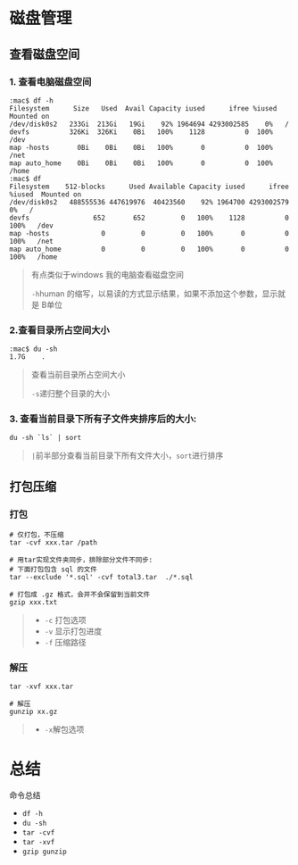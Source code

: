 # 磁盘管理

## 查看磁盘空间

### 1. 查看电脑磁盘空间

```shell
:mac$ df -h
Filesystem      Size   Used  Avail Capacity iused      ifree %iused  Mounted on
/dev/disk0s2   233Gi  213Gi   19Gi    92% 1964694 4293002585    0%   /
devfs          326Ki  326Ki    0Bi   100%    1128          0  100%   /dev
map -hosts       0Bi    0Bi    0Bi   100%       0          0  100%   /net
map auto_home    0Bi    0Bi    0Bi   100%       0          0  100%   /home
:mac$ df
Filesystem    512-blocks      Used Available Capacity iused      ifree %iused  Mounted on
/dev/disk0s2   488555536 447619976  40423560    92% 1964700 4293002579    0%   /
devfs                652       652         0   100%    1128          0  100%   /dev
map -hosts             0         0         0   100%       0          0  100%   /net
map auto_home          0         0         0   100%       0          0  100%   /home
```

> 有点类似于windows 我的电脑查看磁盘空间
>
> `-h`human 的缩写，以易读的方式显示结果，如果不添加这个参数，显示就是 B单位

### 2.查看目录所占空间大小

```shell
:mac$ du -sh
1.7G	.
```

> 查看当前目录所占空间大小
>
> `-s`递归整个目录的大小

### 3. 查看当前目录下所有子文件夹排序后的大小:

```shell
du -sh `ls` | sort
```

> `|`前半部分查看当前目录下所有文件大小，`sort`进行排序

## 打包压缩

### 打包

```shell
# 仅打包，不压缩
tar -cvf xxx.tar /path

# 用tar实现文件夹同步，排除部分文件不同步:
# 下面打包包含 sql 的文件
tar --exclude '*.sql' -cvf total3.tar  ./*.sql

# 打包成 .gz 格式，会并不会保留到当前文件
gzip xxx.txt
```

> - `-c` 打包选项
> - `-v` 显示打包进度
> - `-f` 压缩路径

### 解压

```shell
tar -xvf xxx.tar

# 解压
gunzip xx.gz
```

> - `-x`解包选项

# 总结

命令总结

- `df -h`
- `du -sh`
- `tar -cvf`
- `tar -xvf`
- `gzip gunzip`